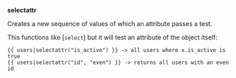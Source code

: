 **selectattr**

Creates a new sequence of values of which an attribute passes a test.

This functions like [`select`] but it will test an attribute of the
object itself:

```jinja
{{ users|selectattr("is_active") }} -> all users where x.is_active is true
{{ users|selectattr("id", "even") }} -> returns all users with an even id
```

